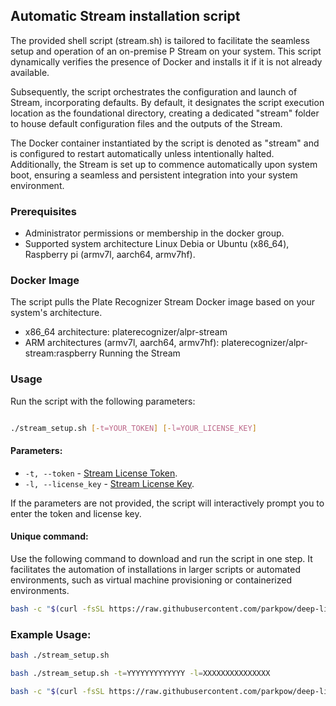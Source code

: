 ## Automatic Stream installation script

The provided shell script (stream.sh) is tailored to facilitate the seamless setup and operation of an on-premise P Stream on your system. This script dynamically verifies the presence of Docker and installs it if it is not already available.

Subsequently, the script orchestrates the configuration and launch of Stream, incorporating defaults. By default, it designates the script execution location as the foundational directory, creating a dedicated "stream" folder to house default configuration files and the outputs of the Stream.

The Docker container instantiated by the script is denoted as "stream" and is configured to restart automatically unless intentionally halted. Additionally, the Stream is set up to commence automatically upon system boot, ensuring a seamless and persistent integration into your system environment.


### Prerequisites
 - Administrator permissions or membership in the docker group.
 - Supported system architecture Linux Debia or Ubuntu (x86_64), Raspberry pi (armv7l, aarch64, armv7hf).

### Docker Image

The script pulls the Plate Recognizer Stream Docker image based on your system's architecture.

-  x86_64 architecture: platerecognizer/alpr-stream
-  ARM architectures (armv7l, aarch64, armv7hf): platerecognizer/alpr-stream:raspberry
Running the Stream


### Usage
Run the script with the following parameters:
```bash

./stream_setup.sh [-t=YOUR_TOKEN] [-l=YOUR_LICENSE_KEY]
```
#### Parameters:

- `-t, --token` - [Stream License Token](https://app.platerecognizer.com/products/stream/).
- `-l, --license_key` - [Stream License Key](https://app.platerecognizer.com/products/stream/).

If the parameters are not provided, the script will interactively prompt you to enter the token and license key.

#### Unique command:

Use the following command to download and run the script in one step. It facilitates the automation of installations in larger scripts or automated environments, such as virtual machine provisioning or containerized environments.

```bash
bash -c "$(curl -fsSL https://raw.githubusercontent.com/parkpow/deep-license-plate-recognition/script-Install-stream/docker/master/stream.sh)" -- -t=YOUR_TOKEN -l=YOUR_LICENSE_KEY
```

### Example Usage:


```bash 
bash ./stream_setup.sh 
```

```bash 
bash ./stream_setup.sh -t=YYYYYYYYYYYYY -l=XXXXXXXXXXXXXXX 
```

```bash
bash -c "$(curl -fsSL https://raw.githubusercontent.com/parkpow/deep-license-plate-recognition/script-Install-stream/docker/master/stream.sh)" -- -t=YYYYYYYYYYYYYYYYYYYYYYYYYYYYY -l=XXXXXXXXXX

```


